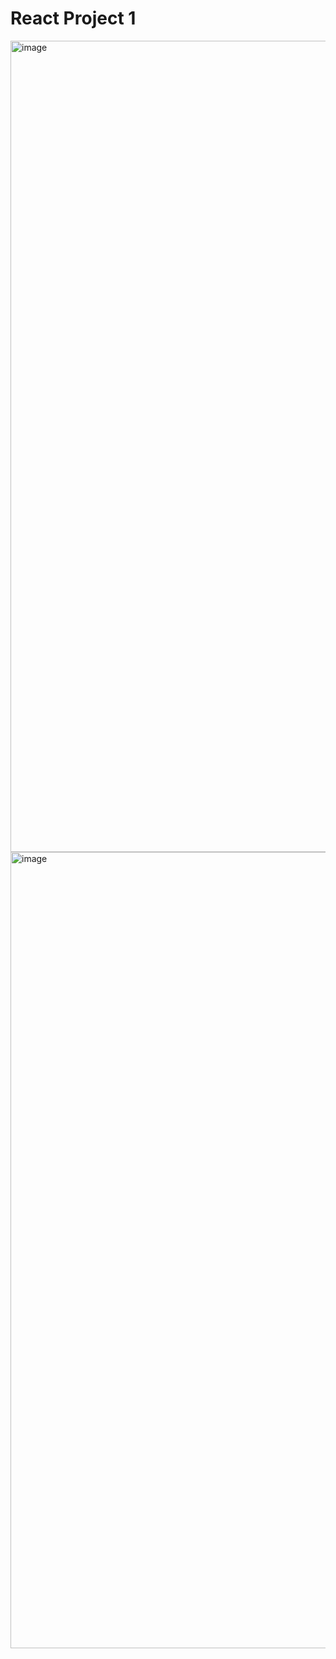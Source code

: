 # React Project 1

<img width="1298" alt="image" src="https://github.com/Etubom/react-project-1/assets/5737438/29effe4f-b296-4d9b-8788-6a3d2669de31">

<img width="1274" alt="image" src="https://github.com/Etubom/react-project-1/assets/5737438/c748a1ae-e944-4544-84b5-0f46494c7c1e">
